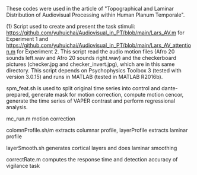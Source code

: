 These codes were used in the article of "Topographical and Laminar Distribution of Audiovisual Processing within Human Planum Temporale". 

(1) Script used to create and present the task stimuli: https://github.com/yuhuichai/Audiovisual_in_PT/blob/main/Lars_AV.m for Experiment 1 and https://github.com/yuhuichai/Audiovisual_in_PT/blob/main/Lars_AV_attention.m for Experiment 2. This script read the audio motion files (Afro 20 sounds left.wav and Afro 20 sounds right.wav) and the checkerboard pictures (checker.jpg and checker_invert.jpg), which are in this same directory. This script depends on Psychophysics Toolbox 3 (tested with version 3.0.15) and runs in MATLAB (tested in MATLAB R2016b).

spm_feat.sh is used to split original time series into control and dante-prepared, generate mask for motion correction, compute motion cencor, generate the time series of VAPER contrast and perform regressional analysis.

mc_run.m motion correction

colomnProfile.sh/m extracts columnar profile, layerProfile extracts laminar profile

layerSmooth.sh generates cortical layers and does laminar smoothing

correctRate.m computes the response time and detection accuracy of vigilance task
